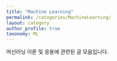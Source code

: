 ```yaml
---
title: "Machine Learning"
permalink: /categories/MachineLearning/
layout: category
author_profile: true
taxonomy: ML
---
```


머신러닝 이론 및 응용에 관련된 글 모음입니다.